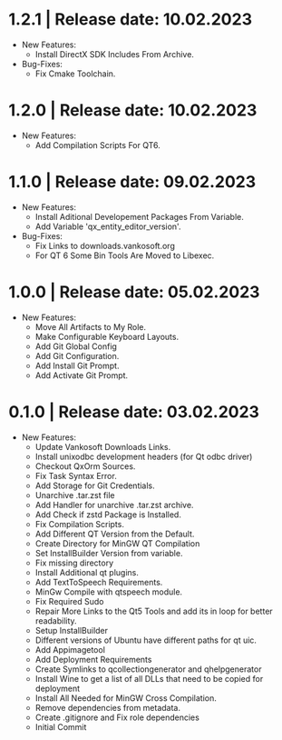 1.2.1	|	Release date: **10.02.2023**
============================================
* New Features:
  - Install DirectX SDK Includes From Archive.
* Bug-Fixes:
  - Fix Cmake Toolchain.


1.2.0	|	Release date: **10.02.2023**
============================================
* New Features:
  - Add Compilation Scripts For QT6.


1.1.0	|	Release date: **09.02.2023**
============================================
* New Features:
  - Install Aditional Developement Packages From Variable.
  - Add Variable 'qx_entity_editor_version'.
* Bug-Fixes:
  - Fix Links to downloads.vankosoft.org
  - For QT 6 Some Bin Tools Are Moved to Libexec.


1.0.0	|	Release date: **05.02.2023**
============================================
* New Features:
  - Move All Artifacts to My Role.
  - Make Configurable Keyboard Layouts.
  - Add Git Global Config
  - Add Git Configuration.
  - Add Install Git Prompt.
  - Add Activate Git Prompt.


0.1.0	|	Release date: **03.02.2023**
============================================
* New Features:
  - Update Vankosoft Downloads Links.
  - Install unixodbc development headers (for Qt odbc driver)
  - Checkout QxOrm Sources.
  - Fix Task Syntax Error.
  - Add Storage for Git Credentials.
  - Unarchive .tar.zst file
  - Add Handler for unarchive .tar.zst archive.
  - Add Check if zstd Package is Installed.
  - Fix Compilation Scripts.
  - Add Different QT Version from the Default.
  - Create Directory for MinGW QT Compilation
  - Set InstallBuilder Version from variable.
  - Fix missing directory
  - Install Additional qt plugins.
  - Add TextToSpeech Requirements.
  - MinGw Compile with qtspeech module.
  - Fix Required Sudo
  - Repair More Links to the Qt5 Tools and add its in loop for better readability.
  - Setup InstallBuilder
  - Different versions of Ubuntu have different paths for qt uic.
  - Add Appimagetool
  - Add Deployment Requirements
  - Create Symlinks to qcollectiongenerator and qhelpgenerator
  - Install Wine to get a list of all DLLs that need to be copied for deployment
  - Install All Needed for MinGW Cross Compilation.
  - Remove dependencies from metadata.
  - Create .gitignore and Fix role dependencies
  - Initial Commit


